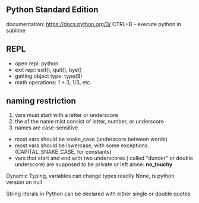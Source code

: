 ## Python Standard Edition
documentation: https://docs.python.org/3/
CTRL+B - execute python in sublime

## REPL

- open repl: python
- exit repl: exit(), quit(), bye()
- getting object type: type(9)
- math operations: 1 + 3, 1/3, etc.

## naming restriction
1. vars must start with a letter or underscore
2. the of the name mist consist of letter, number, or underscore
3. names are case-sensitive

- most vars should be snake_case (underscore between words)
- most vars should be lowercase, with some exceptions (CAPITAL_SNAKE_CASE, for constants)
- vars that start and end with two underscores ( called "dunder" or double underscore) 
  are supposed to be private or left alone: __no_touchy__
  
Dynamic Typing, variables can change types readily
None, is python version on null

String literals in Python can be declared with either single or double quotes